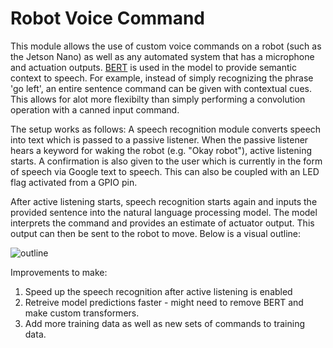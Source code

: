 # Robot Voice Command

This module allows the use of custom voice commands on a robot (such as the Jetson Nano) as well as any automated system that has a microphone and actuation outputs. [BERT](https://en.wikipedia.org/wiki/BERT_(language_model)) is used in the model to provide semantic context to speech. For example, instead of simply recognizing the phrase 'go left', an entire sentence command can be given with contextual cues. This allows for alot more flexibilty than simply performing a convolution operation with a canned input command.

The setup works as follows:
A speech recognition module converts speech into text which is passed to a passive listener. When the passive listener hears a keyword for waking the robot (e.g. "Okay robot"), active listening starts. A confirmation is also given to the user which is currently in the form of speech via Google text to speech. This can also be coupled with an LED flag activated from a GPIO pin. 

After active listening starts, speech recognition starts again and inputs the provided sentence into the natural language processing model. The model interprets the command and provides an estimate of actuator output. This output can then be sent to the robot to move. Below is a visual outline:

![outline](https://user-images.githubusercontent.com/74885742/109883374-52e30a80-7c49-11eb-97f1-a2d7f3ebd046.jpg)

Improvements to make:
1. Speed up the speech recognition after active listening is enabled
2. Retreive model predictions faster - might need to remove BERT and make custom transformers.
3. Add more training data as well as new sets of commands to training data.
